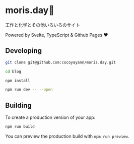 # moris.day🍃
工作と化学とその他いろいろのサイト

Powered by Svelte, TypeScript & Github Pages ❤️


## Developing

```bash
git clone git@github.com:cocoyayann/moris.day.git

cd blog

npm install

npm run dev -- --open
```

## Building

To create a production version of your app:

```bash
npm run build
```

You can preview the production build with `npm run preview`.
